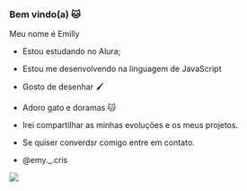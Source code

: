 ### Bem vindo(a) 🐱

Meu nome é Emilly

- Estou estudando no Alura;
- Estou me desenvolvendo na linguagem de JavaScript
- Gosto de desenhar 🖌️
- Adoro gato e doramas 🐱
- Irei compartilhar as minhas evoluções e os meus projetos.

- Se quiser converdsr comigo entre em contato.
- @emy._.cris


![](https://tenor.com/pt-BR/view/uncanny-cat-gif-gif-5505691000651065376)
